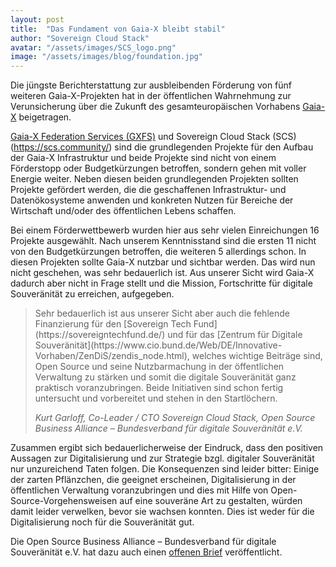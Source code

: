 ```yaml
---
layout: post
title:  "Das Fundament von Gaia-X bleibt stabil"
author: "Sovereign Cloud Stack"
avatar: "/assets/images/SCS_logo.png"
image: "/assets/images/blog/foundation.jpg"
---
```


Die jüngste Berichterstattung zur ausbleibenden Förderung von fünf weiteren Gaia-X-Projekten
hat in der öffentlichen Wahrnehmung zur Verunsicherung über die Zukunft
des gesamteuropäischen Vorhabens [Gaia-X](https://gaia-x.eu) beigetragen.

[Gaia-X Federation Services (GXFS)](https://gxfs.eu) und Sovereign Cloud Stack (SCS) (https://scs.community/)
sind die grundlegenden Projekte für den Aufbau der Gaia-X Infrastruktur und beide
Projekte sind nicht von einem Förderstopp oder Budgetkürzungen betroffen, sondern
gehen mit voller Energie weiter.  Neben diesen beiden grundlegenden Projekten
sollten Projekte gefördert werden, die die geschaffenen Infrastruktur- und
Datenökosysteme anwenden und konkreten Nutzen für Bereiche der Wirtschaft und/oder
des öffentlichen Lebens schaffen.

Bei einem Förderwettbewerb wurden hier aus sehr vielen Einreichungen 16 Projekte
ausgewählt. Nach unserem Kenntnisstand sind die ersten 11 nicht von den Budgetkürzungen
betroffen, die weiteren 5 allerdings schon. In diesen Projekten sollte Gaia-X nutzbar
und sichtbar werden. Das wird nun nicht geschehen, was sehr bedauerlich ist. Aus unserer Sicht wird Gaia-X dadurch aber nicht in Frage stellt und die Mission, Fortschritte für digitale Souveränität zu erreichen, aufgegeben.

<blockquote>
<p markdown="1">Sehr bedauerlich ist aus unserer Sicht aber auch die fehlende Finanzierung für den [Sovereign
Tech Fund](https://sovereigntechfund.de/) und für das [Zentrum für Digitale Souveränität](https://www.cio.bund.de/Web/DE/Innovative-Vorhaben/ZenDiS/zendis_node.html),
welches wichtige Beiträge sind, Open Source und seine Nutzbarmachung in der öffentlichen Verwaltung zu stärken und
somit die digitale Souveränität ganz praktisch voranzubringen. Beide Initiativen
sind schon fertig untersucht und vorbereitet und stehen in den Startlöchern.</p>
<cite>Kurt Garloff, Co-Leader / CTO Sovereign Cloud Stack, Open Source Business Alliance – Bundesverband für digitale Souveränität e.V.</cite>
</blockquote>

Zusammen ergibt sich bedauerlicherweise der Eindruck, dass den positiven Aussagen
zur Digitalisierung und zur Strategie bzgl. digitaler Souveränität nur unzureichend Taten folgen. Die Konsequenzen sind
leider bitter: Einige der zarten Pflänzchen, die geeignet erscheinen, Digitalisierung
in der öffentlichen Verwaltung voranzubringen und dies mit Hilfe von Open-Source-Vorgehensweisen auf eine souveräne Art zu gestalten, würden damit leider verwelken,
bevor sie wachsen konnten. Dies ist weder für die Digitalisierung noch für die
Souveränität gut.

Die Open Source Business Alliance – Bundesverband für digitale Souveränität e.V. 
hat dazu auch einen [offenen Brief](https://osb-alliance.de/featured/offener-brief-digitale-souveraenitaet-im-bundeshaushalt-2022-beruecksichtigen)
veröffentlicht.
